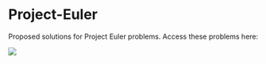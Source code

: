 # Project-Euler
Proposed solutions for Project Euler problems. Access these problems here: 

<a ref="https://projecteuler.net/archives"> <img src="https://img.shields.io/badge/Project Euler-FFA500.svg?style=for-the-badge">
